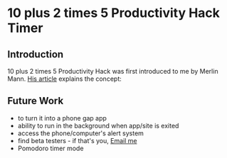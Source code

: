 10 plus 2 times 5 Productivity Hack Timer
=============

Introduction
------------
10 plus 2 times 5 Productivity Hack was first introduced to me by Merlin Mann. [His article](http://www.43folders.com/2005/10/11/procrastination-hack-1025) explains the concept:

Future Work
-----------
* to turn it into a phone gap app
* ability to run in the background when app/site is exited
* access the phone/computer's alert system
* find beta testers - if that's you, [Email me](mailto:torrey@torrey.co)
* Pomodoro timer mode
